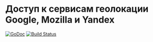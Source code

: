 # Доступ к сервисам геолокации Google, Mozilla и Yandex

[![GoDoc](https://godoc.org/github.com/geotrace/locator?status.svg)](https://godoc.org/github.com/geotrace/locator)
[![Build Status](https://travis-ci.org/geotrace/locator.svg)](https://travis-ci.org/geotrace/locator)

